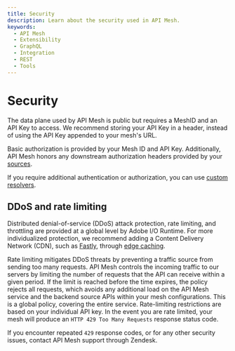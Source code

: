 ```yaml
---
title: Security
description: Learn about the security used in API Mesh.
keywords:
  - API Mesh
  - Extensibility
  - GraphQL
  - Integration
  - REST
  - Tools
---
```


# Security

The data plane used by API Mesh is public but requires a MeshID and an API Key to access. We recommend storing your API Key in a header, instead of using the API Key appended to your mesh's URL.

Basic authorization is provided by your Mesh ID and API Key. Additionally, API Mesh honors any downstream authorization headers provided by your [sources](./handlers/index.md).

If you require additional authentication or authorization, you can use [custom resolvers](./multiple-apis.md).

## DDoS and rate limiting

Distributed denial-of-service (DDoS) attack protection, rate limiting, and throttling are provided at a global level by Adobe I/O Runtime. For more individualized protection, we recommend adding a Content Delivery Network (CDN), such as [Fastly](./fastly.md), through [edge caching](cache-control-headers.md).

Rate limiting mitigates DDoS threats by preventing a traffic source from sending too many requests. API Mesh controls the incoming traffic to our servers by limiting the number of requests that the API can receive within a given period. If the limit is reached before the time expires, the policy rejects all requests, which avoids any additional load on the API Mesh service and the backend source APIs within your mesh configurations. This is a global policy, covering the entire service. Rate-limiting restrictions are based on your individual API key. In the event you are rate limited, your mesh will produce an `HTTP 429 Too Many Requests` response status code.

If you encounter repeated `429` response codes, or for any other security issues, contact API Mesh support through Zendesk.
